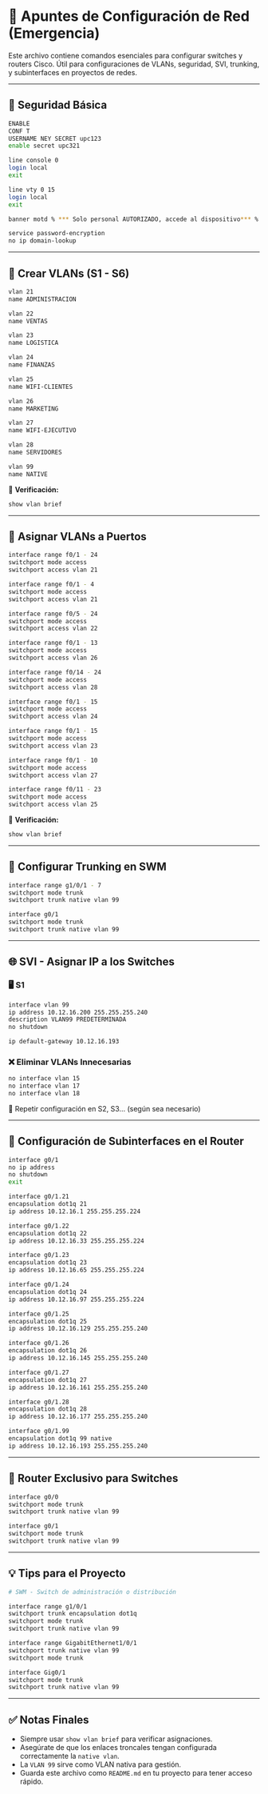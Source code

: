# 📘 Apuntes de Configuración de Red (Emergencia)

Este archivo contiene comandos esenciales para configurar switches y routers Cisco. Útil para configuraciones de VLANs, seguridad, SVI, trunking, y subinterfaces en proyectos de redes.

---

## 🔐 Seguridad Básica

```bash
ENABLE
CONF T
USERNAME NEY SECRET upc123
enable secret upc321

line console 0
login local
exit

line vty 0 15
login local
exit

banner motd % *** Solo personal AUTORIZADO, accede al dispositivo*** %

service password-encryption
no ip domain-lookup
```

---

## 🧱 Crear VLANs (S1 - S6)

```bash
vlan 21
name ADMINISTRACION

vlan 22
name VENTAS

vlan 23
name LOGISTICA

vlan 24
name FINANZAS

vlan 25
name WIFI-CLIENTES

vlan 26
name MARKETING

vlan 27
name WIFI-EJECUTIVO

vlan 28
name SERVIDORES

vlan 99
name NATIVE
```

📄 **Verificación:**

```bash
show vlan brief
```

---

## 🧷 Asignar VLANs a Puertos

```bash
interface range f0/1 - 24
switchport mode access
switchport access vlan 21

interface range f0/1 - 4
switchport mode access
switchport access vlan 21

interface range f0/5 - 24
switchport mode access
switchport access vlan 22

interface range f0/1 - 13
switchport mode access
switchport access vlan 26

interface range f0/14 - 24
switchport mode access
switchport access vlan 28

interface range f0/1 - 15
switchport mode access
switchport access vlan 24

interface range f0/1 - 15
switchport mode access
switchport access vlan 23

interface range f0/1 - 10
switchport mode access
switchport access vlan 27

interface range f0/11 - 23
switchport mode access
switchport access vlan 25
```

📄 **Verificación:**

```bash
show vlan brief
```

---

## 🔀 Configurar Trunking en SWM

```bash
interface range g1/0/1 - 7
switchport mode trunk
switchport trunk native vlan 99

interface g0/1
switchport mode trunk
switchport trunk native vlan 99
```

---

## 🌐 SVI - Asignar IP a los Switches

### 🖥️ S1

```bash
interface vlan 99
ip address 10.12.16.200 255.255.255.240
description VLAN99 PREDETERMINADA
no shutdown

ip default-gateway 10.12.16.193
```

### ❌ Eliminar VLANs Innecesarias

```bash
no interface vlan 15
no interface vlan 17
no interface vlan 18
```

📌 Repetir configuración en S2, S3... (según sea necesario)

---

## 🚦 Configuración de Subinterfaces en el Router

```bash
interface g0/1
no ip address
no shutdown
exit

interface g0/1.21
encapsulation dot1q 21
ip address 10.12.16.1 255.255.255.224

interface g0/1.22
encapsulation dot1q 22
ip address 10.12.16.33 255.255.255.224

interface g0/1.23
encapsulation dot1q 23
ip address 10.12.16.65 255.255.255.224

interface g0/1.24
encapsulation dot1q 24
ip address 10.12.16.97 255.255.255.224

interface g0/1.25
encapsulation dot1q 25
ip address 10.12.16.129 255.255.255.240

interface g0/1.26
encapsulation dot1q 26
ip address 10.12.16.145 255.255.255.240

interface g0/1.27
encapsulation dot1q 27
ip address 10.12.16.161 255.255.255.240

interface g0/1.28
encapsulation dot1q 28
ip address 10.12.16.177 255.255.255.240

interface g0/1.99
encapsulation dot1q 99 native
ip address 10.12.16.193 255.255.255.240
```

---

## 🚧 Router Exclusivo para Switches

```bash
interface g0/0
switchport mode trunk
switchport trunk native vlan 99

interface g0/1
switchport mode trunk
switchport trunk native vlan 99
```

---

## 💡 Tips para el Proyecto

```bash
# SWM - Switch de administración o distribución

interface range g1/0/1
switchport trunk encapsulation dot1q 
switchport mode trunk
switchport trunk native vlan 99

interface range GigabitEthernet1/0/1
switchport trunk native vlan 99
switchport mode trunk

interface Gig0/1
switchport mode trunk
switchport trunk native vlan 99
```

---

## ✅ Notas Finales

- Siempre usar `show vlan brief` para verificar asignaciones.
- Asegúrate de que los enlaces troncales tengan configurada correctamente la `native vlan`.
- La `VLAN 99` sirve como VLAN nativa para gestión.
- Guarda este archivo como `README.md` en tu proyecto para tener acceso rápido.
